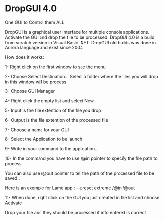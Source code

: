 # DropGUI 4.0
One GUI to Control them ALL

DropGUI is a graphical user interface for multiple console applications. Activate the GUI and drop the file to be processed. DropGUI 4.0 is a build from scratch version in Visual Basic .NET. DropGUI old builds was done in Aurora language and exist since 2004.

How does it works:

1- Right click on the first window to see the menu

2- Choose Select Destination... Select a folder where the files you will drop in this window will be process

3- Choose GUI Manager

4- Right click the empty list and select New 

5- Input is the file extention of the file you drop

6- Output is the file extention of the processed file

7- Choose a name for your GUI

8- Select the Application to be launch

9- Write in your command to the application...


10- In the command you have to use /@in pointer to specify the file path to process

You can also use /@out pointer to tell the path of the processed file to be saved..

Here is an exemple for Lame app : --preset extreme /@in /@out


11- When done, right click on the GUI you just created in the list and choose Activate


Drop your file and they should be processed if info entered is correct

